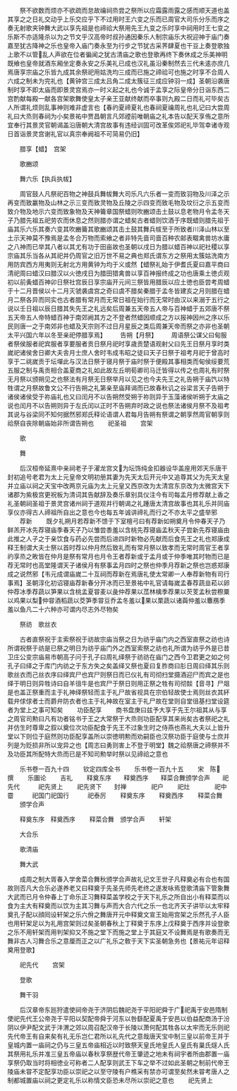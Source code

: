 <!-- { "loadSidebar": true } -->
　　祭不欲数而烦亦不欲疏而怠故禴祠烝尝之祭所以应霜露雨露之感而顺天道也盖其享之之日礼交动乎上乐交应乎下不过用时王六变之乐而已周官大司乐分乐而序之奏无射歌夹钟舞大武以享先祖是也禘祫大祭用先王九变之乐时享中祠用时王七变之乐斯不亦适隆杀以为之节文乎汉高帝时叔孙通因秦乐人制宗庙乐大祝迎神于庙门奏嘉至犹古降神之乐也皇帝入庙门奏永至为行步之节犹古采荠肆夏也干豆上奏登歌独上歌不以管乱人声欲在位者徧闻之犹古清庙之歌也登歌再终下奏休成之乐美神明既飨也皇帝就酒东厢坐定奏永安之乐美礼已成也汉礼虽沿秦制然去三代未逺亦庶几焉唐享宗庙之乐皆九成其余祭祀用姑洗均三成而已施之禘祫可也施之时享不合周人六成之制未为完礼也【黄钟宫三成太吕角二成太簇征三成应钟羽一成】圣朝沿袭唐制时享不即太庙而即景灵宫焉亦一时义起之礼也今诚于孟享之际皇帝分日诣东西二宫酌献每殿一献各宫架歌舞使皇太子亲王亚献终献而卒事则九殿二日而礼可毕矣古人所谓礼烦则乱事神则难非虚言也【春礿夏禘夏礼也春祠夏禴周礼也礼记曰大尝周礼曰大烝则春祠为小矣景祐中贾昌朝言凡郊禋前唯朝庙之礼本告以配天享侑之意所宜奉行其景灵官朝谒盖沿唐朝大清宫故事有违经训固可改革俟郊祀礼毕驾幸诸寺观日首诣景灵宫谢礼官以真宗奉阙祖不可简易仍旧】

　　腊享【蜡】　宫架

　　歌豳颂

　　舞六乐【执兵执帗】

　　周官鼓人凡祭祀百物之神鼓兵舞帗舞大司乐凡六乐者一变而致羽物及川泽之示再变而致臝物及山林之示三变而致灵物及丘陵之示四变而致毛物及坟衍之示五变而致介物及地示六变而致象物及天神籥章国祭蜡则吹豳颂击土鼓以息老物月令孟冬天子乃腊先祖五祀劳农而休息之然则腊亦谓之蜡矣古者蜡则饮酒于序既蜡则腊先祖于庙其乐六乐其奏六变其吹豳籥其歌豳颂其击土鼓其舞兵帗至于所致者川泽山林以至土示天神莫不豫焉是孟冬合万物而索飨之者非特先啬司啬百种农邮表畷禽兽坊水庸之八神而已举其八者以其尤有功于田亩故也圣朝以戌日为腊以蜡百神以祀社稷以享宗庙其乐当各从其祀并仍周官之旧万世不易之典也郑氏谓东方之祭用太簇姑洗南方用防宾西方用夷则无射北方用黄钟为均于义或然【蜡祭礼始于伊耆氏夏曰嘉平商曰清祀周曰蜡汉曰腊汉以火徳戌日为腊田猎禽兽以享百神报终成之功也唐乘土徳贞观初以前夤蜡百神卯日祭社宫辰日享宗庙开元间三祭皆用腊辰以应土徳也臣尝考周蜡于十二月晋侯以十二月灭虢袭虞宫之奇曰虞不腊矣秦腊于孟冬皆建亥之月则腊在蜡月二祭各异而同实也古者腊有常月而无常日祖在始行而无常时由汉以来溺于五行之说以壬日祖以辰日腊其失先王之礼远矣后周兼五天帝五人帝与百神蜡于五郊唐不祭五天帝五人帝特蜡百神于南郊阙其方之不登者然蜡因顺成之方以报神因州之序以乐民则唐一之于南郊非也蜡及天宗则不过日月星辰之类后周兼天帝而祭之亦非也圣朝太平兴国六年以冬至亲祀停腊享焉】
　　告朔【月祭】
　　周语祭公谋父曰甸服者祭侯服者祀宾服者享要服者贡日祭月祀时享歳贡楚语观射父曰先王日祭月享时类嵗祀诸侯舍日卿大夫舎月士庶人舍时韦成韦昭之徒曰天子日祭于祖考月祀于曾高时享于二祧嵗贡于坛墠此与汉法日祭于寝月祭于庙时祭于便殿其事相类而甸侯绥要荒五服之制与禹贡相合盖夏商之礼如此故左丘明荀卿司马迁皆得以传之也周礼有时祭无月祭以颁朔见之也祭法有月祭无日祭举月以见之也今夫先王之礼告朔于庙饩以特牲谓之月祭故鲁文公不行告朔之礼第亲至庙拜谒而已故春秋讥之谷梁言天子告朔于诸侯诸侯受于祢庙礼也又曰闰月不以告朔然受朔于祢则异于玉藻诸侯听朔于太庙之说也闰月不以告朔则异于左氏闰以正时不告朔弃时政之说也祭法诸侯月祭不及祖考其说与谷梁同不知何据然邪郑氏释论语谓人君每月告朔有祭谓之朝享然周官朝享则祫祭自丧除朝庙始非所谓告朔也
　　祀圣祖
　　宫架

　　歌

　　舞

　　后汉桓帝延熹中亲祠老子于濯龙宫文为坛饰纯金扣器设华盖座用郊天乐唐干封初追号老君为太上元皇帝文明初册其妻为先天太后开元中又追尊其父为先天太皇并立庙以祠之天宝中改两京元庙为太上元皇又西京改为太清宫东京改为太微宫天下诸郡为紫极宫更祝板为清词其告献辞及奏乐章别具仪注今有司每孟月修荐献上香之礼圣朝祠圣祖于景灵宫诸州祠于道观并行朝谒之礼踵唐太清宫故事也其礼乐并同庙享仪亦得古人禘祖所自出之意也今也每五年诚讲禘礼而行之不亦太平之盛举邪
　　荐新
　　既夕礼朔月若荐新不馈于下室檀弓曰有荐新如朔奠月令仲春天子乃鲜羔开冰先荐寝庙季春天子乃以雏尝黍羞以含桃先荐寝庙孟秋天子尝新先荐寝庙由此推之人子之于亲饮食与药必先尝而后进四时新物必先献而后食先王之礼也郑康成释王制谓大夫士祭以首时荐以仲月然后致礼而有常月祭以致孝而无常时周官王者享礿享烝之畋皆在仲月是祭有常月也月令王者荐新或于孟月或于仲季唯其时物而已是荐无常时也高堂隆谓天子诸侯月有祭事孟月四时之祭也仲季月荐新之祭也岂惑郑康成之说然邪【韦元成谓庙嵗二十互祠而荐新在焉唐礼使太常卿一人奉荐新物有司行事焉】圣朝淳化初诏寝庙荐新春分开冰而已至景祐中礼官请每嵗孟春荐蔬韭菘以卵仲荐冰季荐蔬以笋果以含桃孟夏甞麦以彘仲荐果以苽林檎季荐果以芡芰孟秋尝穄粟以鸡果以梨仲甞酒稻蔬以茭笋季甞豆乔孟冬羞以果以栗蔬以诸藇仲羞以麞鴈季羞以鱼凡二十六种亦可谓内尽志外尽物矣

　　祭祊　歌丝衣

　　古者直祭祝于主索祭祝于祊故宗庙当祭之日为祊乎庙门内之西室直祭之祊也诗所谓祝祭于祊是已祭之明日为祊乎庙门外之西室索祭之祊也礼所谓为祊乎外是已昔卫庄公变宗庙易市朝高子问于孔子曰周礼绎祭于祊祊在庙门之西今卫君更之如之何孔子曰绎之于库门内祊之于东方失之矣盖绎又祭也夏曰复胙商曰肜日周曰绎其乐则歌丝衣而己丝衣序曰绎宾尸也宾尸则祭日而已仪礼有司彻扫堂摄酒迎尸而宾之是也绎于明日则异牲诗曰自羊徂牛是也宾尸于祭日则用正祭之牲有司彻燅【音寻】尸爼是也盖正祭重而主于礼神绎祭轻而主于礼尸故省视具在宗伯轻故使士焉则丝衣其紑载弁俅俅者士而爵弁防衣者也主于礼神故在室主于礼尸故在堂则自堂徂基扫堂设筵者为堂上之事可知矣
　　功臣配享
　　商书盘庚曰兹予大享于先王尔祖其从与享之周官司勲曰凡有功者铭书于王之大常祭于大烝则功臣配享其来尚矣古者祭祀之礼并仿生时尊卑之叙以奠位次功臣配食于先王不过象生时之侍燕也燕礼大夫以上皆升堂以下则位于庭然则功臣配享盖所以崇徳明勲而劝嗣臣也汉祭功臣于庭使与士庶并列是为贬损非所以宠异之也【周志曰勇则害上不登于明堂】魏之祫祭唐之禘祭并不及功臣其所配特大烝而已是不知司勲举时祭以见禘祫之意也

　　乐书卷一百九十四
　　钦定四库全书
　　乐书卷一百九十五
　　宋　陈　撰
　　乐圗论
　　吉礼
　　释奠东序　　释奠西序　　释菜合舞颁学合声　　祀先代　　　祀先贤上
　　祀先贤下　　封禅　　　　祀户
　　祀灶　　　　祀中霤　　　祀国门祀国行　　　祀泰厉
　　释奠东序
　　释奠西序
　　释菜合舞
　　颁学合声

　　释奠东序　释奠西序
　　释菜合舞　颁学合声
　　轩架

　　大合乐

　　歌清庙

　　舞大武

　　成周之制大胥春入学舍菜合舞秋颁学合声故礼记文王世子凡释奠必有合也有国故则否凡大合乐必遂养老又曰释奠于先圣先师先老终之遂发咏焉登歌清庙下管象舞大武而已月令仲春上丁命乐正习舞释菜盖学校之于天下礼乐之所自出小有释菜而以食为主大有释奠而以饮为主其习舞与声而大合六代之乐一也北齐天子讲毕以太牢释奠孔子配以顔囘设轩架之乐六佾之舞唐开元中释奠文宣王始用宫架之乐然孔子人臣也用轩架足以为礼用宫架则过矣圣朝春秋上丁释奠于东序上戊释奠于西序并设登歌之乐不用轩架而用判架抑又不施之堂下而施之堂上于其庭又不设舞焉是有歌奏而无舞非古人习舞合乐之意厘而正之以广礼乐之敎于天下实圣朝急务也【景祐元年诏释奠用登歌】

　　祀先代
　　宫架

　　登歌

　　舞干羽

　　后汉章帝东廵狩遣使祠帝尧于济阴后魏祀尧于平阳祀舜于广祀禹于安邑隋制使祀先代王公帝尧于平阳以契配帝舜于河东以咎繇配夏禹于安邑以伯益配商汤于汾阴以伊尹配文武于沣渭之郊以周召配汉帝于长陵以萧何配其牲各以太牢而无乐则祀先代帝王有自来矣有礼无乐岂仁君所以礼先代之意哉唐天宝中制三皇以前帝王并于皇城内置一庙祠之仍与三皇五帝庙相近以时致祭天皇氏地皇氏人皇氏有巢氏燧人氏其祭用礼乐并准三皇五帝庙以春秋享祭歴代帝王肇迹之地未有祠宇者所由郡置一庙享祭仍取当时将相徳业可称者二人配享则武王下车之举不过如此圣朝之制前代帝王陵庙未甞不定配享功臣以崇祀之以至守陵有户樵采有禁亦可谓至矣然未甞考唐人之制都城置庙以祠之更定礼乐以称情文臣恐未尽所以崇祀之意也
　　祀先贤上
